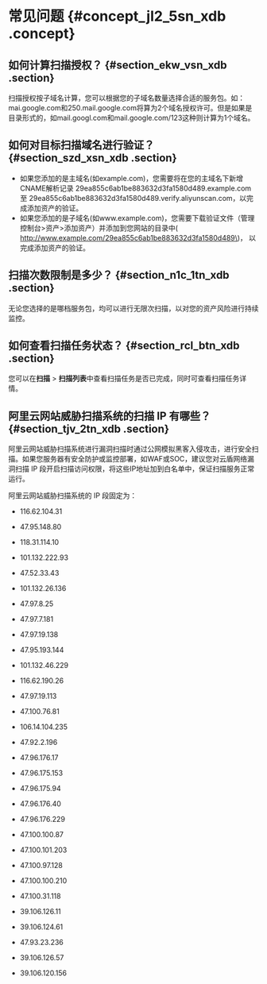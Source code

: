 # 常见问题 {#concept_jl2_5sn_xdb .concept}

## 如何计算扫描授权？ {#section_ekw_vsn_xdb .section}

扫描授权按子域名计算，您可以根据您的子域名数量选择合适的服务包。如：mai.google.com和250.mail.google.com将算为2个域名授权许可。但是如果是目录形式的，如mail.googl.com和mail.google.com/123这种则计算为1个域名。

## 如何对目标扫描域名进行验证？ {#section_szd_xsn_xdb .section}

-   如果您添加的是主域名\(如example.com\)，您需要将在您的主域名下新增CNAME解析记录 29ea855c6ab1be883632d3fa1580d489.example.com 至 29ea855c6ab1be883632d3fa1580d489.verify.aliyunscan.com，以完成添加资产的验证。
-   如果您添加的是子域名\(如www.example.com\)，您需要下载验证文件（管理控制台\>资产\>添加资产）并添加到您网站的目录中\( http://www.example.com/29ea855c6ab1be883632d3fa1580d489\)， 以完成添加资产的验证。

## 扫描次数限制是多少？ {#section_n1c_1tn_xdb .section}

无论您选择的是哪档服务包，均可以进行无限次扫描，以对您的资产风险进行持续监控。

## 如何查看扫描任务状态？ {#section_rcl_btn_xdb .section}

您可以在**扫描** \> **扫描列表**中查看扫描任务是否已完成，同时可查看扫描任务详情。

## 阿里云网站威胁扫描系统的扫描 IP 有哪些？ {#section_tjv_2tn_xdb .section}

阿里云网站威胁扫描系统进行漏洞扫描时通过公网模拟黑客入侵攻击，进行安全扫描。如果您服务器有安全防护或监控部署，如WAF或SOC，建议您对云盾网络漏洞扫描 IP 段开启扫描访问权限，将这些IP地址加到白名单中，保证扫描服务正常运行。

阿里云网站威胁扫描系统的 IP 段固定为：

-   116.62.104.31

-   47.95.148.80

-   118.31.114.10

-   101.132.222.93

-   47.52.33.43

-   101.132.26.136

-   47.97.8.25

-   47.97.7.181

-   47.97.19.138

-   47.95.193.144

-   101.132.46.229

-   116.62.190.26

-   47.97.19.113

-   47.100.76.81

-   106.14.104.235

-   47.92.2.196

-   47.96.176.17

-   47.96.175.153

-   47.96.175.94

-   47.96.176.40

-   47.96.176.229

-   47.100.100.87

-   47.100.101.203

-   47.100.97.128

-   47.100.100.210

-   47.100.31.118

-   39.106.126.11

-   39.106.124.61

-   47.93.23.236

-   39.106.126.57

-   39.106.120.156



